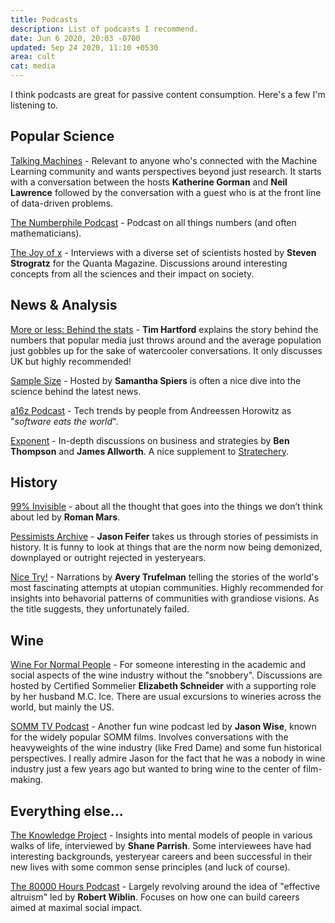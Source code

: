 ```yaml
---
title: Podcasts
description: List of podcasts I recommend.
date: Jun 6 2020, 20:03 -0700
updated: Sep 24 2020, 11:10 +0530
area: cult
cat: media
---
```


I think podcasts are great for passive content consumption. Here's a few I'm listening to.

## Popular Science

[Talking Machines](https://www.thetalkingmachines.com/home) - Relevant to anyone who's connected with the Machine Learning community and wants perspectives beyond just research. It starts with a conversation between the hosts **Katherine Gorman** and **Neil Lawrence** followed by the conversation with a guest who is at the front line of data-driven problems.

[The Numberphile Podcast](https://www.numberphile.com/podcast/) - Podcast on all things numbers \(and often mathematicians\).

[The Joy of x](https://www.quantamagazine.org/tag/the-joy-of-x/) - Interviews with a diverse set of scientists hosted by **Steven Strogratz** for the Quanta Magazine. Discussions around interesting concepts from all the sciences and their impact on society.

## News & Analysis

[More or less: Behind the stats](https://www.bbc.co.uk/programmes/p02nrss1) - **Tim Hartford** explains
the story behind the numbers that popular media just throws around and the average population
just gobbles up for the sake of watercooler conversations. It only discusses UK but highly recommended!

[Sample Size](https://overcast.fm/itunes1526837923/sample-size) - Hosted by **Samantha Spiers** is often a nice dive into the science behind the latest news.

[a16z Podcast](https://a16z.com/podcasts/) - Tech trends by people from Andreessen Horowitz as "_software eats the world_".

[Exponent](https://exponent.fm) - In-depth discussions on business and strategies by **Ben Thompson** and **James Allworth**. A nice supplement to [Stratechery](http://stratechery.com/).

## History

[99% Invisible](https://99percentinvisible.org) - about all the thought that goes into the things we don’t think about led
by **Roman Mars**.

[Pessimists Archive](https://pessimists.co) - **Jason Feifer** takes us through stories of pessimists in history. It is funny to look at things that are the norm now being demonized, downplayed or outright rejected in yesteryears.

[Nice Try!](https://www.curbed.com/2019/5/7/18514684/nice-try-podcast-utopian-avery-trufelman) - Narrations by **Avery Trufelman** telling the stories of the world's most fascinating attempts at utopian communities. Highly recommended for insights into behavorial patterns of communities with grandiose visions. As the title suggests, they unfortunately failed.

## Wine

[Wine For Normal People](https://www.winefornormalpeople.com) - For someone interesting in the academic and social aspects of the wine industry without the "snobbery". Discussions are hosted by Certified Sommelier **Elizabeth Schneider** with a supporting role by her husband M.C. Ice. There are usual excursions to wineries across the world, but mainly the US.

[SOMM TV Podcast](https://www.sommtv.com/the-somm-tv-podcast-series) - Another fun wine podcast led by **Jason Wise**, known for the widely popular SOMM films. Involves conversations with the heavyweights of the wine industry \(like Fred Dame\) and some fun historical perspectives. I really admire Jason for the fact that he was a nobody in wine industry just a few years ago but wanted to bring wine to the center of film-making.

## Everything else...

[The Knowledge Project](https://fs.blog/knowledge-project/) - Insights into mental models of people in various walks of life, interviewed by **Shane Parrish**. Some interviewees have had interesting backgrounds, yesteryear careers and been successful in their new lives with some common sense principles \(and luck of course\).

[The 80000 Hours Podcast](https://80000hours.org/podcast/) - Largely revolving around the idea of "effective altruism" led by **Robert Wiblin**. Focuses on how one can build careers aimed at maximal social impact.

